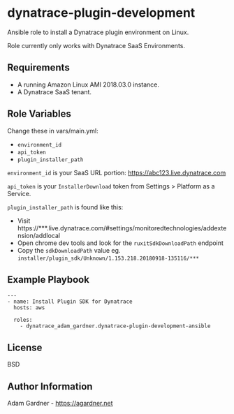 dynatrace-plugin-development
=========

Ansible role to install a Dynatrace plugin environment on Linux.

Role currently only works with Dynatrace SaaS Environments.

Requirements
------------

- A running Amazon Linux AMI 2018.03.0 instance.
- A Dynatrace SaaS tenant.


Role Variables
--------------
Change these in vars/main.yml:
- `environment_id`
- `api_token`
- `plugin_installer_path`

`environment_id` is your SaaS URL portion: https://abc123.live.dynatrace.com

`api_token` is your `InstallerDownload` token from Settings > Platform as a Service.

`plugin_installer_path` is found like this:
- Visit https://***.live.dynatrace.com/#settings/monitoredtechnologies/addextension/addlocal
- Open chrome dev tools and look for the `ruxitSdkDownloadPath` endpoint
- Copy the `sdkDownloadPath` value eg. `installer/plugin_sdk/Unknown/1.153.218.20180918-135116/***`


Example Playbook
----------------

    ---
    - name: Install Plugin SDK for Dynatrace
      hosts: aws

      roles:
        - dynatrace_adam_gardner.dynatrace-plugin-development-ansible

License
-------

BSD

Author Information
------------------

Adam Gardner - https://agardner.net
